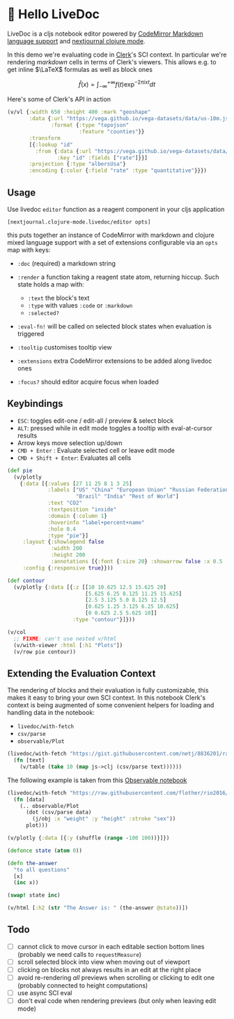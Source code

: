 # 👋 Hello LiveDoc

LiveDoc is a cljs notebook editor powered by [CodeMirror Markdown language support](https://github.com/codemirror/lang-markdown) and [nextjournal clojure mode](https://nextjournal.github.io/clojure-mode).

In this demo we're evaluating code in [Clerk](https://github.com/nextjournal/clerk)'s SCI context. In particular we're rendering _markdown_ cells in terms of Clerk's viewers. This allows e.g. to get inline $\LaTeX$ formulas as well as block ones

$$\hat{f}(x) = \int_{-\infty}^{+\infty} f(t)\exp^{-2\pi i x t}dt$$

Here's some of Clerk's API in action

```clojure
(v/vl {:width 650 :height 400 :mark "geoshape"
       :data {:url "https://vega.github.io/vega-datasets/data/us-10m.json"
              :format {:type "topojson"
                       :feature "counties"}}
       :transform
       [{:lookup "id"
         :from {:data {:url "https://vega.github.io/vega-datasets/data/unemployment.tsv"}
                :key "id" :fields ["rate"]}}]
       :projection {:type "albersUsa"}
       :encoding {:color {:field "rate" :type "quantitative"}}})
```
## Usage

Use livedoc `editor` function as a reagent component in your cljs application

    [nextjournal.clojure-mode.livedoc/editor opts]

this puts together an instance of CodeMirror with markdown and clojure mixed language support with a set of extensions configurable via an `opts` map with keys:

* `:doc` (required) a markdown string

* `:render` a function taking a reagent state atom, returning hiccup. Such state holds a map with:
  * `:text` the block's text
  * `:type` with values `:code` or `:markdown`
  * `:selected?`

* `:eval-fn!` will be called on selected block states when evaluation is triggered

* `:tooltip` customises tooltip view

* `:extensions` extra CodeMirror extensions to be added along livedoc ones

* `:focus?` should editor acquire focus when loaded

## Keybindings

* `ESC`: toggles edit-one / edit-all / preview & select block
* `ALT`: pressed while in edit mode toggles a tooltip with eval-at-cursor results
* Arrow keys move selection up/down
* `CMD + Enter` : Evaluate selected cell or leave edit mode
* `CMD + Shift + Enter`: Evaluates all cells

```clojure
(def pie
  (v/plotly
    {:data [{:values [27 11 25 8 1 3 25]
             :labels ["US" "China" "European Union" "Russian Federation"
                      "Brazil" "India" "Rest of World"]
             :text "CO2"
             :textposition "inside"
             :domain {:column 1}
             :hoverinfo "label+percent+name"
             :hole 0.4
             :type "pie"}]
     :layout {:showlegend false
              :width 200
              :height 200
              :annotations [{:font {:size 20} :showarrow false :x 0.5 :y 0.5 :text "CO2"}]}
     :config {:responsive true}}))

(def contour
  (v/plotly {:data [{:z [[10 10.625 12.5 15.625 20]
                         [5.625 6.25 8.125 11.25 15.625]
                         [2.5 3.125 5.0 8.125 12.5]
                         [0.625 1.25 3.125 6.25 10.625]
                         [0 0.625 2.5 5.625 10]]
                     :type "contour"}]}))

(v/col
  ;; FIXME: can't use nested v/html
  (v/with-viewer :html [:h1 "Plots"])
  (v/row pie contour))
```

## Extending the Evaluation Context

The rendering of blocks and their evaluation is fully customizable, this makes it easy to bring your own SCI context. In this notebook Clerk's context is being augmented of some convenient helpers for loading and handling data in the notebook:

* `livedoc/with-fetch`
* `csv/parse`
* `observable/Plot`

```clojure
(livedoc/with-fetch "https://gist.githubusercontent.com/netj/8836201/raw/6f9306ad21398ea43cba4f7d537619d0e07d5ae3/iris.csv"
  (fn [text]
    (v/table (take 10 (map js->clj (csv/parse text))))))
```

The following example is taken from this [Observable notebook](https://observablehq.com/@observablehq/plot)

```clojure
(livedoc/with-fetch "https://raw.githubusercontent.com/flother/rio2016/master/athletes.csv"
  (fn [data]
    (.. observable/Plot
      (dot (csv/parse data)
        (j/obj :x "weight" :y "height" :stroke "sex"))
      plot)))
```
```clojure
(v/plotly {:data [{:y (shuffle (range -100 100))}]})
```

```clojure
(defonce state (atom 0))
```
```clojure
(defn the-answer
  "to all questions"
  [x]
  (inc x))
```
```clojure
(swap! state inc)
```
```clojure
(v/html [:h2 (str "The Answer is: " (the-answer @state))])
```

## Todo
- [ ] cannot click to move cursor in each editable section bottom lines (probably we need calls to `requestMeasure`) 
- [ ] scroll selected block into view when moving out of viewport
- [ ] clicking on blocks not always results in an edit at the right place
- [ ] avoid re-rendering _all_ previews when scrolling or clicking to edit one (probably connected to height computations)
- [ ] use async SCI eval
- [ ] don't eval code when rendering previews (but only when leaving edit mode)
